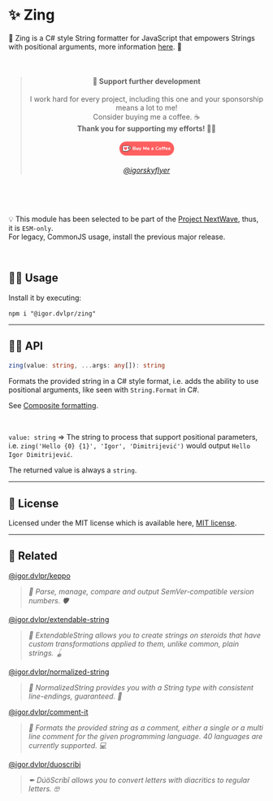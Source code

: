 # ✨ Zing

🐌 Zing is a C# style String formatter for JavaScript that empowers Strings with positional arguments, more information [here](https://docs.microsoft.com/en-us/dotnet/standard/base-types/composite-formatting). 🚀

<br>

<blockquote align="center">
	<h4>💖 Support further development</h4>
	<span>I work hard for every project, including this one and your sponsorship means a lot to me!
	<br>
	Consider buying me a coffee. ☕
	<br>
	<strong>Thank you for supporting my efforts! 🙏😊</strong></span>
	<br>
	<br>
	<a href="https://ko-fi.com/igorskyflyer" target="_blank"><img src="https://raw.githubusercontent.com/igorskyflyer/igorskyflyer/main/assets/ko-fi.png" alt="Donate to igorskyflyer" width="108"></a>
	<br>
	<br>
	<a href="https://github.com/igorskyflyer"><em>@igorskyflyer</em></a>
</blockquote>

<br>
<br>
<br>

💡 This module has been selected to be part of the [Project NextWave](https://github.com/igorskyflyer/project-nextwave), thus, it is `ESM-only`.  
For legacy, CommonJS usage, install the previous major release.

<br>

## 🕵🏼 Usage

Install it by executing:

```shell
npm i "@igor.dvlpr/zing"
```

---

## 🤹🏼 API

```ts
zing(value: string, ...args: any[]): string
```

Formats the provided string in a C# style format, i.e. adds the ability to use positional arguments, like seen with `String.Format` in C#.

See [Composite formatting](https://docs.microsoft.com/en-us/dotnet/standard/base-types/composite-formatting).

<br>

`value: string` => The string to process that support positional parameters, i.e. `zing('Hello {0} {1}', 'Igor', 'Dimitrijević')` would output `Hello Igor Dimitrijević`.

The returned value is always a `string`.

---

## 🪪 License

Licensed under the MIT license which is available here, [MIT license](https://github.com/igorskyflyer/npm-zing/blob/main/LICENSE).

---

## 🧬 Related

[@igor.dvlpr/keppo](https://www.npmjs.com/package/@igor.dvlpr/keppo)

> _🎡 Parse, manage, compare and output SemVer-compatible version numbers. 🛡_

[@igor.dvlpr/extendable-string](https://www.npmjs.com/package/@igor.dvlpr/extendable-string)

> _🦀 ExtendableString allows you to create strings on steroids that have custom transformations applied to them, unlike common, plain strings. 🪀_

[@igor.dvlpr/normalized-string](https://www.npmjs.com/package/@igor.dvlpr/normalized-string)

> _💊 NormalizedString provides you with a String type with consistent line-endings, guaranteed. 📮_

[@igor.dvlpr/comment-it](https://www.npmjs.com/package/@igor.dvlpr/comment-it)

> _📜 Formats the provided string as a comment, either a single or a multi line comment for the given programming language. 40 languages are currently supported. 💻_

[@igor.dvlpr/duoscribi](https://www.npmjs.com/package/@igor.dvlpr/duoscribi)

> _✒ DúöScríbî allows you to convert letters with diacritics to regular letters. 🤓_
